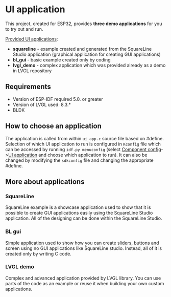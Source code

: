 # UI application

This project, created for ESP32, provides <b>three demo applications</b> for you to try out and run.

<u>Provided UI applications</u>:

- <b>squareline</b> - example created and generated from the SquareLine Studio application (graphical application for creating GUI applications)
- <b>bl_gui</b> - basic example created only by coding
- <b>lvgl_demo</b> - complex application which was provided already as a demo in LVGL repository

## Requirements

- Version of ESP-IDF required 5.0. or greater
- Version of LVGL used: 8.3.*
- BLDK

## How to choose an application

The application is called from within `ui_app.c` source file based on #define.
Selection of which UI application to run is configured in `Kconfig` file which can be accessed by running `idf.py menuconfig` (select <u>Component config</u>-><u>UI application</u> and choose which application to run).
It can also be changed by modifying the `sdkconfig` file and changing the appropriate #define.

## More about applications

### SquareLine

SquareLine example is a showcase application used to show that it is possible to create GUI applications easily using the SquareLine Studio application. All of the designing can be done within the SquareLine Studio.

### BL gui

Simple application used to show how you can create sliders, buttons and screen using no GUI applications like SquareLine studio. Instead, all of it is created only by writing C code.

### LVGL demo

Complex and advanced application provided by LVGL library. You can use parts of the code as an example or reuse it when building your own custom applications.
